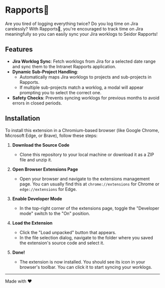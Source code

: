 # Rapports🔪

Are you tired of logging everything twice? Do you log time on Jira carelessly? With Rapports🔪, you're encouraged to track time on Jira meaningfully so you can easily sync your Jira worklogs to Seidor Rapports!

## Features

- **Jira Worklog Sync**: Fetch worklogs from Jira for a selected date range and sync them to the Intranet Rapports application.
- **Dynamic Sub-Project Handling**:
  - Automatically maps Jira worklogs to projects and sub-projects in Rapports.
  - If multiple sub-projects match a worklog, a modal will appear prompting you to select the correct one.
- **Safety Checks**: Prevents syncing worklogs for previous months to avoid errors in closed periods.

## Installation

To install this extension in a Chromium-based browser (like Google Chrome, Microsoft Edge, or Brave), follow these steps:

1.  **Download the Source Code**

    - Clone this repository to your local machine or download it as a ZIP file and unzip it.

2.  **Open Browser Extensions Page**

    - Open your browser and navigate to the extensions management page. You can usually find this at `chrome://extensions` for Chrome or `edge://extensions` for Edge.

3.  **Enable Developer Mode**

    - In the top-right corner of the extensions page, toggle the "Developer mode" switch to the "On" position.

4.  **Load the Extension**

    - Click the "Load unpacked" button that appears.
    - In the file selection dialog, navigate to the folder where you saved the extension's source code and select it.

5.  **Done!**
    - The extension is now installed. You should see its icon in your browser's toolbar. You can click it to start syncing your worklogs.

---

Made with ❤️

